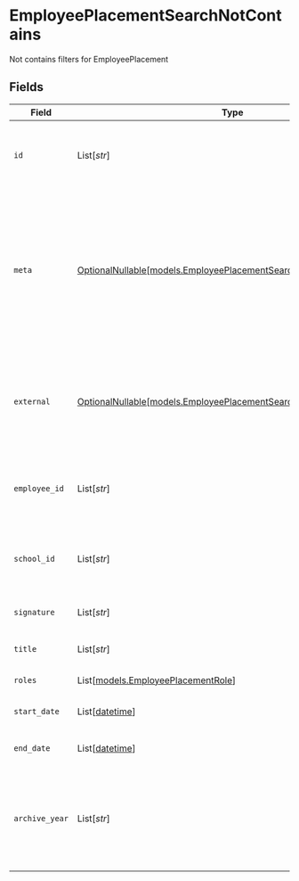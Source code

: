 # EmployeePlacementSearchNotContains

Not contains filters for EmployeePlacement


## Fields

| Field                                                                                                                                                           | Type                                                                                                                                                            | Required                                                                                                                                                        | Description                                                                                                                                                     | Example                                                                                                                                                         |
| --------------------------------------------------------------------------------------------------------------------------------------------------------------- | --------------------------------------------------------------------------------------------------------------------------------------------------------------- | --------------------------------------------------------------------------------------------------------------------------------------------------------------- | --------------------------------------------------------------------------------------------------------------------------------------------------------------- | --------------------------------------------------------------------------------------------------------------------------------------------------------------- |
| `id`                                                                                                                                                            | List[*str*]                                                                                                                                                     | :heavy_minus_sign:                                                                                                                                              | Unique identifier for the EmployeePlacement                                                                                                                     | [<br/>"123e4567-e89b-12d3-a456-426614174000"<br/>]                                                                                                              |
| `meta`                                                                                                                                                          | [OptionalNullable[models.EmployeePlacementSearchNotContainsMeta]](../models/employeeplacementsearchnotcontainsmeta.md)                                          | :heavy_minus_sign:                                                                                                                                              | Metadata information for the EmployeePlacement                                                                                                                  | {<br/>"createdBy": [<br/>"123e4567-e89b-12d3-a456-426614174000"<br/>],<br/>"updatedBy": [<br/>"123e4567-e89b-12d3-a456-426614174000"<br/>]<br/>}                |
| `external`                                                                                                                                                      | [OptionalNullable[models.EmployeePlacementSearchNotContainsExternal]](../models/employeeplacementsearchnotcontainsexternal.md)                                  | :heavy_minus_sign:                                                                                                                                              | External is a reusable object that can be used to store external information about the guardian from another system, used for third-party integration tracking. | {<br/>"sourceID": [<br/>"example"<br/>],<br/>"source": [<br/>"example"<br/>]<br/>}                                                                              |
| `employee_id`                                                                                                                                                   | List[*str*]                                                                                                                                                     | :heavy_minus_sign:                                                                                                                                              | The ID of the employee the placement belongs to                                                                                                                 | [<br/>"123e4567-e89b-12d3-a456-426614174000"<br/>]                                                                                                              |
| `school_id`                                                                                                                                                     | List[*str*]                                                                                                                                                     | :heavy_minus_sign:                                                                                                                                              | The ID of the school the placement belongs to                                                                                                                   | [<br/>"123e4567-e89b-12d3-a456-426614174000"<br/>]                                                                                                              |
| `signature`                                                                                                                                                     | List[*str*]                                                                                                                                                     | :heavy_minus_sign:                                                                                                                                              | The signature of the employee                                                                                                                                   | [<br/>"example"<br/>]                                                                                                                                           |
| `title`                                                                                                                                                         | List[*str*]                                                                                                                                                     | :heavy_minus_sign:                                                                                                                                              | The title of the employee                                                                                                                                       | [<br/>"example"<br/>]                                                                                                                                           |
| `roles`                                                                                                                                                         | List[[models.EmployeePlacementRole](../models/employeeplacementrole.md)]                                                                                        | :heavy_minus_sign:                                                                                                                                              | The roles of the employee                                                                                                                                       |                                                                                                                                                                 |
| `start_date`                                                                                                                                                    | List[[datetime](https://docs.python.org/3/library/datetime.html#datetime-objects)]                                                                              | :heavy_minus_sign:                                                                                                                                              | The start date of the placement for the employee                                                                                                                | [<br/>"2024-01-15"<br/>]                                                                                                                                        |
| `end_date`                                                                                                                                                      | List[[datetime](https://docs.python.org/3/library/datetime.html#datetime-objects)]                                                                              | :heavy_minus_sign:                                                                                                                                              | The end date of the placement for the employee                                                                                                                  | [<br/>"2024-01-15"<br/>]                                                                                                                                        |
| `archive_year`                                                                                                                                                  | List[*str*]                                                                                                                                                     | :heavy_minus_sign:                                                                                                                                              | The year the placement was archived for the employee, in the format YYYY_YYYY where the first year is the autumn and the second year is the spring.             | [<br/>"example"<br/>]                                                                                                                                           |